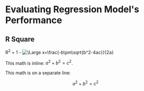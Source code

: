 # Evaluating Regression Model's Performance

## R Square 

R<sup>2</sup> = 1 - 
<img src="https://latex.codecogs.com/svg.latex?\Large;R^2=1-\frac{SS_{res}}{SS_{tot}}" title="\Large x=\frac{-b\pm\sqrt{b^2-4ac}}{2a}" />

This math is inline: $`a^2+b^2=c^2`$.

This math is on a separate line:

```math
a^2+b^2=c^2
```